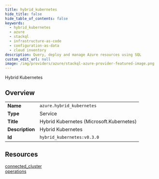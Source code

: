 ```yaml
---
title: hybrid_kubernetes
hide_title: false
hide_table_of_contents: false
keywords:
  - hybrid_kubernetes
  - azure
  - stackql
  - infrastructure-as-code
  - configuration-as-data
  - cloud inventory
description: Query, deploy and manage Azure resources using SQL
custom_edit_url: null
image: /img/providers/azure/stackql-azure-provider-featured-image.png
---
```

Hybrid Kubernetes  
    

## Overview
<table><tbody>
<tr><td><b>Name</b></td><td><code>azure.hybrid_kubernetes</code></td></tr>
<tr><td><b>Type</b></td><td>Service</td></tr>
<tr><td><b>Title</b></td><td>Hybrid Kubernetes (Microsoft.Kubernetes)</td></tr>
<tr><td><b>Description</b></td><td>Hybrid Kubernetes</td></tr>
<tr><td><b>Id</b></td><td><code>hybrid_kubernetes:v0.3.0</code></td></tr>
</tbody></table>

## Resources
<div class="row">
<div class="providerDocColumn">
<a href="/providers/azure/hybrid_kubernetes/connected_cluster/">connected_cluster</a><br />
</div>
<div class="providerDocColumn">
<a href="/providers/azure/hybrid_kubernetes/operations/">operations</a><br />
</div>
</div>
